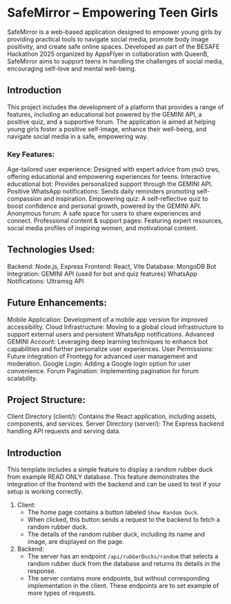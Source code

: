 # SafeMirror – Empowering Teen Girls

SafeMirror is a web-based application designed to empower young girls by providing practical tools to navigate social media, promote body image positivity, and create safe online spaces.
Developed as part of the BESAFE Hackathon 2025 organized by AppsFlyer in collaboration with QueenB, SafeMirror aims to support teens in handling the challenges of social media, encouraging self-love and mental well-being.

## Introduction
This project includes the development of a platform that provides a range of features, including an educational bot powered by the GEMINI API, a positive quiz, and a supportive forum. The application is aimed at helping young girls foster a positive self-image, enhance their well-being, and navigate social media in a safe, empowering way.
### Key Features:
Age-tailored user experience: Designed with expert advice from נשים לגופן, offering educational and empowering experiences for teens.
Interactive educational bot: Provides personalized support through the GEMINI API.
Positive WhatsApp notifications: Sends daily reminders promoting self-compassion and inspiration.
Empowering quiz: A self-reflective quiz to boost confidence and personal growth, powered by the GEMINI API.
Anonymous forum: A safe space for users to share experiences and connect.
Professional content & support pages: Featuring expert resources, social media profiles of inspiring women, and motivational content.

## Technologies Used:
Backend: Node.js, Express
Frontend: React, Vite
Database: MongoDB
Bot Integration: GEMINI API (used for bot and quiz features)
WhatsApp Notifications: Ultramsg API

## Future Enhancements:
Mobile Application: Development of a mobile app version for improved accessibility.
Cloud Infrastructure: Moving to a global cloud infrastructure to support external users and persistent WhatsApp notifications.
Advanced GEMINI Account: Leveraging deep learning techniques to enhance bot capabilities and further personalize user experiences.
User Permissions: Future integration of Frontegg for advanced user management and moderation.
Google Login: Adding a Google login option for user convenience.
Forum Pagination: Implementing pagination for forum scalability.

## Project Structure:
Client Directory (client/): Contains the React application, including assets, components, and services.
Server Directory (server/): The Express backend handling API requests and serving data.

## Introduction
This template includes a simple feature to display a random rubber duck from example READ ONLY database. 
This feature demonstrates the integration of the frontend with the backend and can be used to test if your setup is working correctly.

1. Client:
   - The home page contains a button labeled `Show Random Duck`.
   - When clicked, this button sends a request to the backend to fetch a random rubber duck.
   - The details of the random rubber duck, including its name and image, are displayed on the page.
2. Backend:
   - The server has an endpoint `/api/rubberDucks/random` that selects a random rubber duck from the database and returns its details in the response.
   - The server contains more endpoints, but without corresponding implementation in the client. These endpoints are to set example of more types of requests.
